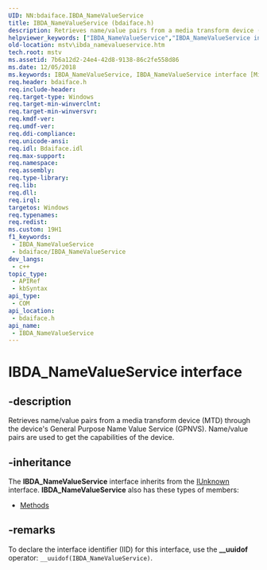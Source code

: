 ```yaml
---
UID: NN:bdaiface.IBDA_NameValueService
title: IBDA_NameValueService (bdaiface.h)
description: Retrieves name/value pairs from a media transform device (MTD) through the device's General Purpose Name Value Service (GPNVS). Name/value pairs are used to get the capabilities of the device.
helpviewer_keywords: ["IBDA_NameValueService","IBDA_NameValueService interface [Microsoft TV Technologies]","IBDA_NameValueService interface [Microsoft TV Technologies]","described","bdaiface/IBDA_NameValueService","mstv.ibda_namevalueservice"]
old-location: mstv\ibda_namevalueservice.htm
tech.root: mstv
ms.assetid: 7b6a12d2-24e4-42d8-9138-86c2fe558d86
ms.date: 12/05/2018
ms.keywords: IBDA_NameValueService, IBDA_NameValueService interface [Microsoft TV Technologies], IBDA_NameValueService interface [Microsoft TV Technologies],described, bdaiface/IBDA_NameValueService, mstv.ibda_namevalueservice
req.header: bdaiface.h
req.include-header: 
req.target-type: Windows
req.target-min-winverclnt: 
req.target-min-winversvr: 
req.kmdf-ver: 
req.umdf-ver: 
req.ddi-compliance: 
req.unicode-ansi: 
req.idl: Bdaiface.idl
req.max-support: 
req.namespace: 
req.assembly: 
req.type-library: 
req.lib: 
req.dll: 
req.irql: 
targetos: Windows
req.typenames: 
req.redist: 
ms.custom: 19H1
f1_keywords:
 - IBDA_NameValueService
 - bdaiface/IBDA_NameValueService
dev_langs:
 - c++
topic_type:
 - APIRef
 - kbSyntax
api_type:
 - COM
api_location:
 - bdaiface.h
api_name:
 - IBDA_NameValueService
---
```


# IBDA_NameValueService interface


## -description

Retrieves name/value pairs from a media transform device (MTD) through the device's General Purpose Name Value Service (GPNVS). Name/value pairs are used to get the capabilities of the device.

## -inheritance

The <b>IBDA_NameValueService</b> interface inherits from the <a href="/windows/desktop/api/unknwn/nn-unknwn-iunknown">IUnknown</a> interface. <b>IBDA_NameValueService</b> also has these types of members:
<ul>
<li><a href="https://docs.microsoft.com/">Methods</a></li>
</ul>

## -remarks

To declare the interface identifier (IID) for this interface, use the <b>__uuidof</b> operator: <code>__uuidof(IBDA_NameValueService)</code>.

